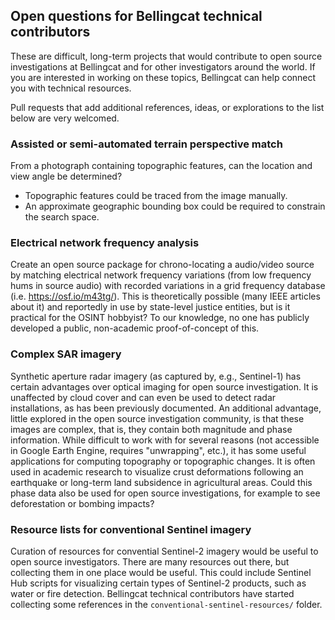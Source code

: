 ## Open questions for Bellingcat technical contributors

These are difficult, long-term projects that would contribute to open source investigations at Bellingcat and for other investigators around the world. If you are interested in working on these topics, Bellingcat can help connect you with technical resources.

Pull requests that add additional references, ideas, or explorations to the list below are very welcomed.

### Assisted or semi-automated terrain perspective match

From a photograph containing topographic features, can the location and view angle be determined?
* Topographic features could be traced from the image manually.
* An approximate geographic bounding box could be required to constrain the search space.

### Electrical network frequency analysis

Create an open source package for chrono-locating a audio/video source by matching electrical network frequency variations (from low frequency hums in source audio) with recorded variations in a grid frequency database (i.e. https://osf.io/m43tg/). This is theoretically possible (many IEEE articles about it) and reportedly in use by state-level justice entities, but is it practical for the OSINT hobbyist? To our knowledge, no one has publicly developed a public, non-academic proof-of-concept of this.

### Complex SAR imagery

Synthetic aperture radar imagery (as captured by, e.g., Sentinel-1) has certain advantages over optical imaging for open source investigation. It is unaffected by cloud cover and can even be used to detect radar installations, as has been previously documented. An additional advantage, little explored in the open source investigation community, is that these images are complex, that is, they contain both magnitude and phase information. While difficult to work with for several reasons (not accessible in Google Earth Engine, requires "unwrapping", etc.), it has some useful applications for computing topography or topographic changes. It is often used in academic research to visualize crust deformations following an earthquake or long-term land subsidence in agricultural areas. Could this phase data also be used for open source investigations, for example to see deforestation or bombing impacts?

### Resource lists for conventional Sentinel imagery

Curation of resources for convential Sentinel-2 imagery would be useful to open source investigators. There are many resources out there, but collecting them in one place would be useful. This could include Sentinel Hub scripts for visualizing certain types of Sentinel-2 products, such as water or fire detection. Bellingcat technical contributors have started collecting some references in the `conventional-sentinel-resources/` folder.